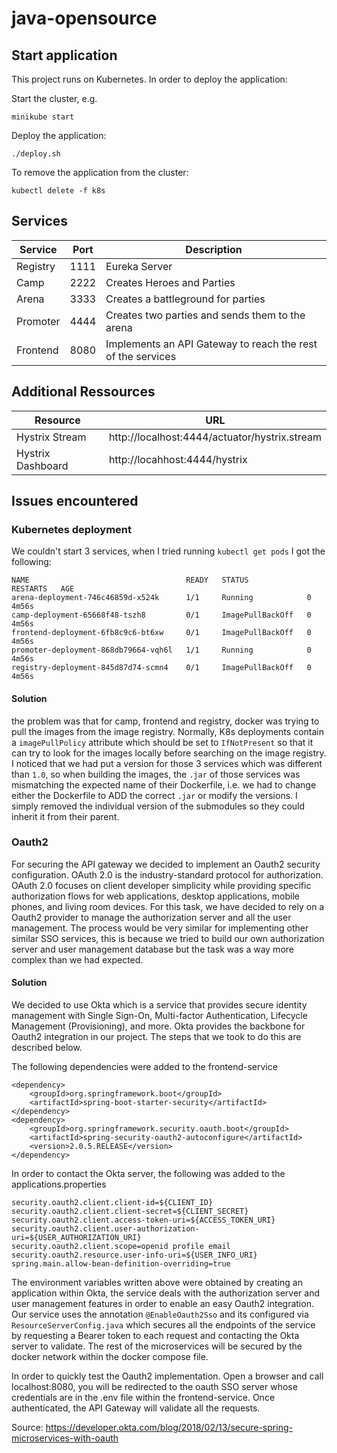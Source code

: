# java-opensource

## Start application

This project runs on Kubernetes. In order to deploy the application:

Start the cluster, e.g.

```minikube start```

Deploy the application:

```./deploy.sh```

To remove the application from the cluster:

```kubectl delete -f k8s```

## Services

| Service | Port | Description|
| --- | --- | --- |
| Registry | 1111 | Eureka Server|
| Camp | 2222 | Creates Heroes and Parties |
| Arena | 3333 | Creates a battleground for parties |
| Promoter | 4444 | Creates two parties and sends them to the arena |
|Frontend | 8080 | Implements an API Gateway to reach the rest of the services | 
## Additional Ressources

| Resource          | URL                   |
|----------------- |-----------------------| 
|Hystrix Stream    | http://localhost:4444/actuator/hystrix.stream |
|Hystrix Dashboard | http://locahhost:4444/hystrix |

## Issues encountered
### Kubernetes deployment
We couldn't start 3 services, when I tried running ```kubectl get pods``` I got the following:
```
NAME                                   READY   STATUS             RESTARTS   AGE
arena-deployment-746c46859d-x524k      1/1     Running            0          4m56s
camp-deployment-65668f48-tszh8         0/1     ImagePullBackOff   0          4m56s
frontend-deployment-6fb8c9c6-bt6xw     0/1     ImagePullBackOff   0          4m56s
promoter-deployment-868db79664-vqh6l   1/1     Running            0          4m56s
registry-deployment-845d87d74-scmn4    0/1     ImagePullBackOff   0          4m56s
```
#### Solution
the problem was that for camp, frontend and registry, docker was trying to pull the images from the image registry. Normally, K8s deployments contain a `imagePullPolicy` attribute which should be set to `IfNotPresent` so that it can try to look for the images locally before searching on the image registry. I noticed that we had put a version for those 3 services which was different than `1.0`, so when building the images, the `.jar` of those services was mismatching the expected name of their Dockerfile, i.e. we had to change either the Dockerfile to ADD the correct `.jar` or modify the versions. I simply removed the individual version of the submodules so they could inherit it from their parent.

### Oauth2

For securing the API gateway we decided to implement an Oauth2 security configuration. OAuth 2.0 is the industry-standard protocol for authorization. OAuth 2.0 focuses on client developer simplicity while providing specific authorization flows for web applications, desktop applications, mobile phones, and living room devices.
For this task, we have decided to rely on a Oauth2 provider to manage the authorization server and all the user management. The process would be very similar for implementing other similar SSO services, this is because we tried to
build our own authorization server and user management database but the task was a way more complex than we had expected. 

#### Solution 
We decided to use Okta which is a service that provides secure identity management with Single Sign-On, Multi-factor Authentication, Lifecycle Management (Provisioning), and more.
Okta provides the backbone for Oauth2 integration in our project. The steps that we took to do this are described below.

The following dependencies were added to the frontend-service

```aidl
<dependency>
    <groupId>org.springframework.boot</groupId>
    <artifactId>spring-boot-starter-security</artifactId>
</dependency>
<dependency>
    <groupId>org.springframework.security.oauth.boot</groupId>
    <artifactId>spring-security-oauth2-autoconfigure</artifactId>
    <version>2.0.5.RELEASE</version>
</dependency>
```

In order to contact the Okta server, the following was added to the applications.properties

```aidl
security.oauth2.client.client-id=${CLIENT_ID}
security.oauth2.client.client-secret=${CLIENT_SECRET}
security.oauth2.client.access-token-uri=${ACCESS_TOKEN_URI}
security.oauth2.client.user-authorization-uri=${USER_AUTHORIZATION_URI}
security.oauth2.client.scope=openid profile email
security.oauth2.resource.user-info-uri=${USER_INFO_URI}
spring.main.allow-bean-definition-overriding=true

```

The environment variables written above were obtained by creating an application within Okta, the service deals with the authorization server
and user management features in order to enable an easy Oauth2 integration. Our service uses the annotation `@EnableOauth2Sso` and its configured via
`ResourceServerConfig.java` which secures all the endpoints of the service by requesting a Bearer token to each request and contacting the Okta server to validate.
The rest of the microservices will be secured by the docker network within the docker compose file.

In order to quickly test the Oauth2 implementation. Open a browser and call localhost:8080, you will be redirected to the oauth SSO server whose credentials are in the .env file
within the frontend-service. Once authenticated, the API Gateway will validate all the requests. 

Source: https://developer.okta.com/blog/2018/02/13/secure-spring-microservices-with-oauth
